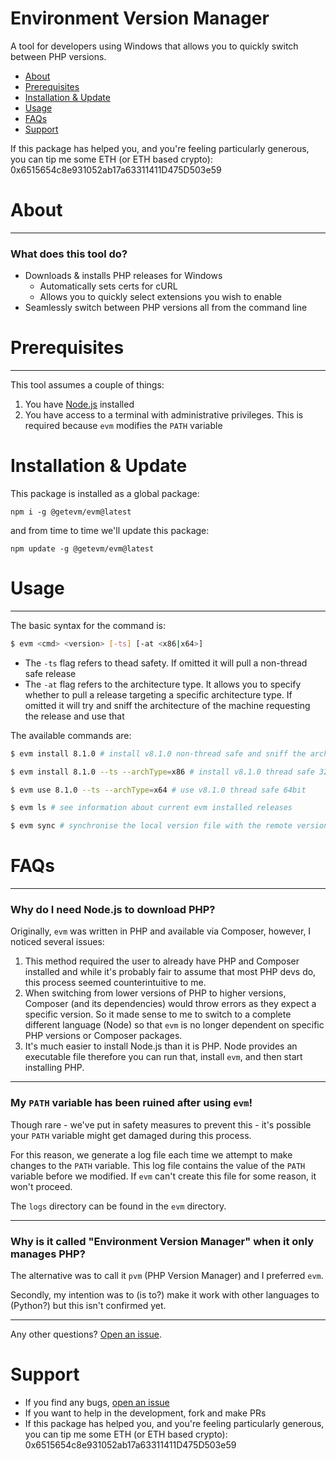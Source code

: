 # Environment Version Manager

A tool for developers using Windows that allows you to quickly switch between PHP versions.

- [About](#about)
- [Prerequisites](#prerequisites)
- [Installation & Update](#installation--Update)
- [Usage](#Usage)
- [FAQs](#faqs)
- [Support](#support)

If this package has helped you, and you're feeling particularly generous, you can tip me some ETH (or ETH based crypto): 0x6515654c8e931052ab17a63311411D475D503e59

# About

---

### What does this tool do?

- Downloads & installs PHP releases for Windows
  - Automatically sets certs for cURL
  - Allows you to quickly select extensions you wish to enable
- Seamlessly switch between PHP versions all from the command line

# Prerequisites

---

This tool assumes a couple of things:

1. You have [Node.js](https://nodejs.org/en/download/) installed
2. You have access to a terminal with administrative privileges. This is required because `evm` modifies the `PATH` variable

# Installation & Update

This package is installed as a global package:

```
npm i -g @getevm/evm@latest
```

and from time to time we'll update this package:

```
npm update -g @getevm/evm@latest
```

# Usage

---

The basic syntax for the command is:

```bash
$ evm <cmd> <version> [-ts] [-at <x86|x64>]
```

- The `-ts` flag refers to thead safety. If omitted it will pull a non-thread safe release
- The `-at` flag refers to the architecture type. It allows you to specify whether to pull a release targeting a specific architecture type. If
  omitted it will try and sniff the architecture of the machine requesting the release and use that

The available commands are:

```bash
$ evm install 8.1.0 # install v8.1.0 non-thread safe and sniff the arch type from OS

$ evm install 8.1.0 --ts --archType=x86 # install v8.1.0 thread safe 32bit

$ evm use 8.1.0 --ts --archType=x64 # use v8.1.0 thread safe 64bit

$ evm ls # see information about current evm installed releases

$ evm sync # synchronise the local version file with the remote version file; used to pull latest PHP releases
```

# FAQs

---

### Why do I need Node.js to download PHP?

Originally, `evm` was written in PHP and available via Composer, however, I noticed several issues:

1. This method required the user to already have PHP and Composer installed and while it's probably fair to assume that most PHP devs do, this process seemed counterintuitive to me. 
2. When switching from lower versions of PHP to higher versions, Composer (and its dependencies) would throw errors as they expect a specific version. So it made sense to me to switch to a complete different language (Node) so that `evm` is no longer dependent on specific PHP versions or Composer packages.
3. It's much easier to install Node.js than it is PHP. Node provides an executable file therefore you can run that, install `evm`, and then start installing PHP.

---

### My `PATH` variable has been ruined after using `evm`!

Though rare - we've put in safety measures to prevent this - it's possible your `PATH` variable might get damaged during this process. 

For this reason, we generate a log file each time we attempt to make changes to the `PATH` variable. This log file contains the value of the `PATH` variable before we modified. If `evm` can't create this file for some reason, it won't proceed.

The `logs` directory can be found in the `evm` directory. 

---

### Why is it called "Environment Version Manager" when it only manages PHP?

The alternative was to call it `pvm` (PHP Version Manager) and I preferred `evm`.

Secondly, my intention was to (is to?) make it work with other languages to (Python?) but this isn't confirmed yet.

---

Any other questions? [Open an issue](https://github.com/getevm/evm/issues/new).

# Support

- If you find any bugs, [open an issue](https://github.com/getevm/evm/issues/new)
- If you want to help in the development, fork and make PRs
- If this package has helped you, and you're feeling particularly generous, you can tip me some ETH (or ETH based crypto): 0x6515654c8e931052ab17a63311411D475D503e59
